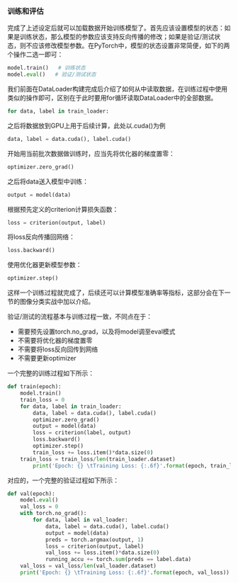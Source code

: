 ### 训练和评估

完成了上述设定后就可以加载数据开始训练模型了。首先应该设置模型的状态：如果是训练状态，那么模型的参数应该支持反向传播的修改；如果是验证/测试状态，则不应该修改模型参数。在PyTorch中，模型的状态设置非常简便，如下的两个操作二选一即可：

```python
model.train()   # 训练状态
model.eval()   # 验证/测试状态
```

我们前面在DataLoader构建完成后介绍了如何从中读取数据，在训练过程中使用类似的操作即可，区别在于此时要用for循环读取DataLoader中的全部数据。

```python
for data, label in train_loader:
```

之后将数据放到GPU上用于后续计算，此处以.cuda()为例

```python
data, label = data.cuda(), label.cuda()
```

开始用当前批次数据做训练时，应当先将优化器的梯度置零：

```python
optimizer.zero_grad()
```

之后将data送入模型中训练：

```python
output = model(data)
```

根据预先定义的criterion计算损失函数：

```python
loss = criterion(output, label)
```

将loss反向传播回网络：

```python
loss.backward()
```

使用优化器更新模型参数：

```python
optimizer.step()
```

这样一个训练过程就完成了，后续还可以计算模型准确率等指标，这部分会在下一节的图像分类实战中加以介绍。

验证/测试的流程基本与训练过程一致，不同点在于：

- 需要预先设置torch.no_grad，以及将model调至eval模式
- 不需要将优化器的梯度置零
- 不需要将loss反向回传到网络
- 不需要更新optimizer

一个完整的训练过程如下所示：

```python
def train(epoch):
    model.train()
    train_loss = 0
    for data, label in train_loader:
        data, label = data.cuda(), label.cuda()
        optimizer.zero_grad()
        output = model(data)
        loss = criterion(label, output)
        loss.backward()
        optimizer.step()
        train_loss += loss.item()*data.size(0)
    train_loss = train_loss/len(train_loader.dataset)
		print('Epoch: {} \tTraining Loss: {:.6f}'.format(epoch, train_loss))

```

对应的，一个完整的验证过程如下所示：

```python
def val(epoch):       
    model.eval()
    val_loss = 0
    with torch.no_grad():
        for data, label in val_loader:
            data, label = data.cuda(), label.cuda()
            output = model(data)
            preds = torch.argmax(output, 1)
            loss = criterion(output, label)
            val_loss += loss.item()*data.size(0)
            running_accu += torch.sum(preds == label.data)
    val_loss = val_loss/len(val_loader.dataset)
    print('Epoch: {} \tTraining Loss: {:.6f}'.format(epoch, val_loss))
```
